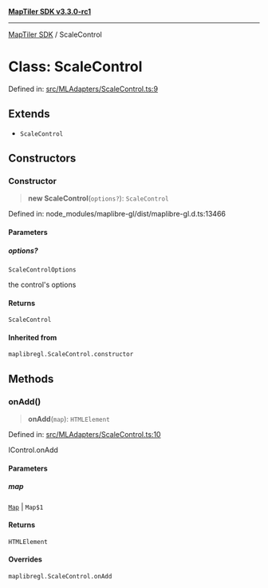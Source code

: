 [**MapTiler SDK v3.3.0-rc1**](../README.md)

***

[MapTiler SDK](../README.md) / ScaleControl

# Class: ScaleControl

Defined in: [src/MLAdapters/ScaleControl.ts:9](https://github.com/maptiler/maptiler-sdk-js/blob/d9cb958ebf063ecde2f6f583eb172e5a83460e6a/src/MLAdapters/ScaleControl.ts#L9)

## Extends

- `ScaleControl`

## Constructors

### Constructor

> **new ScaleControl**(`options?`): `ScaleControl`

Defined in: node\_modules/maplibre-gl/dist/maplibre-gl.d.ts:13466

#### Parameters

##### options?

`ScaleControlOptions`

the control's options

#### Returns

`ScaleControl`

#### Inherited from

`maplibregl.ScaleControl.constructor`

## Methods

### onAdd()

> **onAdd**(`map`): `HTMLElement`

Defined in: [src/MLAdapters/ScaleControl.ts:10](https://github.com/maptiler/maptiler-sdk-js/blob/d9cb958ebf063ecde2f6f583eb172e5a83460e6a/src/MLAdapters/ScaleControl.ts#L10)

IControl.onAdd

#### Parameters

##### map

[`Map`](Map.md) | `Map$1`

#### Returns

`HTMLElement`

#### Overrides

`maplibregl.ScaleControl.onAdd`
